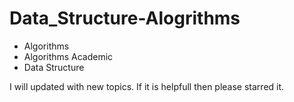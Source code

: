 # Data_Structure-Alogrithms

* Algorithms
* Algorithms Academic
* Data Structure

I will updated with new topics. If it is helpfull then please starred it. 
